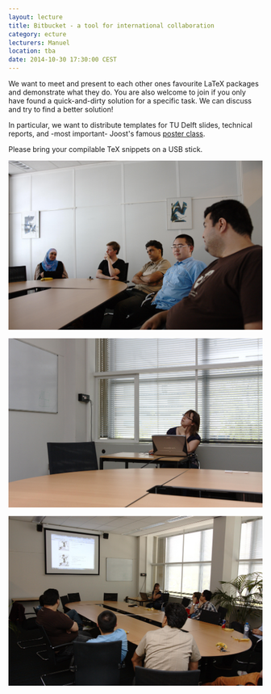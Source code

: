 ```yaml
---
layout: lecture
title: Bitbucket - a tool for international collaboration
category: ecture
lecturers: Manuel
location: tba
date: 2014-10-30 17:30:00 CEST
---
```


We want to meet and present to each other ones favourite LaTeX packages and demonstrate what they do. You are also welcome to join if you only have found a quick-and-dirty solution for a specific task. We can discuss and try to find a better solution!

In particular, we want to distribute templates for TU Delft slides, technical reports, and -most important- Joost's famous [poster class].

Please bring your compilable TeX snippets on a USB stick.

[poster class]: https://github.com/joostvanzwieten/tudelft-poster

![photo of presentation](/images/2014-04-29-LaTeX/0001.jpg)

![photo of presentation](/images/2014-04-29-LaTeX/0002.jpg)

![photo of presentation](/images/2014-04-29-LaTeX/0003.jpg)
